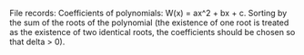 
File records: Coefficients of polynomials: W(x) = ax^2 + bx + c.
Sorting by the sum of the roots of the polynomial (the existence of one root is treated as the existence of two identical roots, the coefficients should be chosen so that delta > 0).
